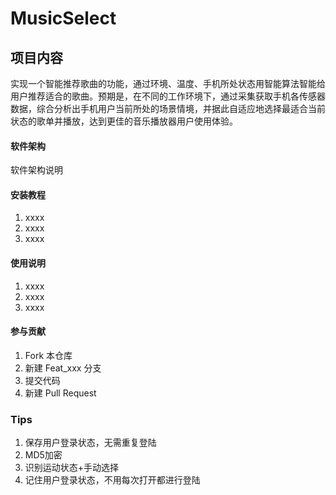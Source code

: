# MusicSelect

## 项目内容

实现一个智能推荐歌曲的功能，通过环境、温度、手机所处状态用智能算法智能给用户推荐适合的歌曲。预期是，在不同的工作环境下，通过采集获取手机各传感器数据，综合分析出手机用户当前所处的场景情境，并据此自适应地选择最适合当前状态的歌单并播放，达到更佳的音乐播放器用户使用体验。

#### 软件架构
软件架构说明


#### 安装教程

1. xxxx
2. xxxx
3. xxxx

#### 使用说明

1. xxxx
2. xxxx
3. xxxx

#### 参与贡献

1. Fork 本仓库
2. 新建 Feat_xxx 分支
3. 提交代码
4. 新建 Pull Request

### Tips

1. 保存用户登录状态，无需重复登陆
2. MD5加密
3. 识别运动状态+手动选择
4. 记住用户登录状态，不用每次打开都进行登陆